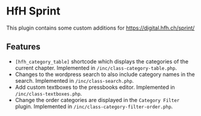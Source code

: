 # HfH Sprint

This plugin contains some custom additions for https://digital.hfh.ch/sprint/

## Features

- `[hfh_category_table]` shortcode which displays the categories of the current chapter. Implemented in `/inc/class-category-table.php`.
- Changes to the wordpress search to also include category names in the search. Implemented in `/inc/class-search.php`.
- Add custom textboxes to the pressbooks editor. Implemented in `/inc/class-textboxes.php`.
- Change the order categories are displayed in the `Category Filter` plugin. Implemented in `/inc/class-category-filter-order.php`.
